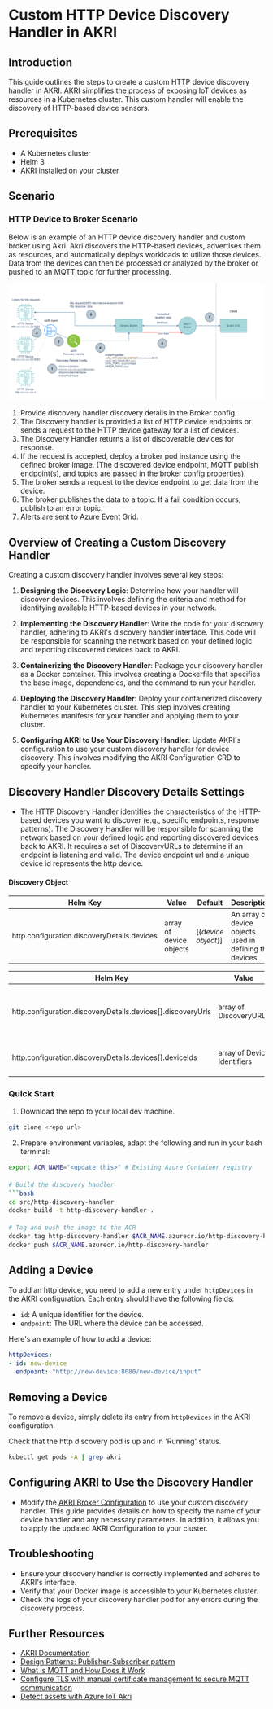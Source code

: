 # Custom HTTP Device Discovery Handler in AKRI

## Introduction

This guide outlines the steps to create a custom HTTP device discovery handler in AKRI. AKRI simplifies the process of exposing IoT devices as resources in a Kubernetes cluster. This custom handler will enable the discovery of HTTP-based device sensors.

## Prerequisites

- A Kubernetes cluster
- Helm 3
- AKRI installed on your cluster

## Scenario

### HTTP Device to Broker Scenario

Below is an example of an HTTP device discovery handler and custom broker using Akri. Akri discovers the HTTP-based devices, advertises them as resources, and automatically deploys workloads to utilize those devices. Data from the devices can then be processed or analyzed by the broker or pushed to an MQTT topic for further processing.

<p align="center">
  <img src="./assets/http-generic-broker.png" alt="Akri HTTP discovery handler and custom broker">
</p>

1. Provide discovery handler discovery details in the Broker config.
2. The Discovery handler is provided a list of HTTP device endpoints or sends a request to the HTTP device gateway for a list of devices.
3. The Discovery Handler returns a list of discoverable devices for response.
4. If the request is accepted, deploy a broker pod instance using the defined broker image. (The discovered device endpoint, MQTT publish endpoint(s), and topics are passed in the broker config properties).
5. The broker sends a request to the device endpoint to get data from the device.
6. The broker publishes the data to a topic. If a fail condition occurs, publish to an error topic.
7. Alerts are sent to Azure Event Grid.

## Overview of Creating a Custom Discovery Handler

Creating a custom discovery  handler involves several key steps:

1. **Designing the Discovery Logic**: Determine how your handler will discover devices. This involves defining the criteria and method for identifying available HTTP-based devices in your network.

2. **Implementing the Discovery Handler**: Write the code for your discovery handler, adhering to AKRI's discovery handler interface. This code will be responsible for scanning the network based on your defined logic and reporting discovered devices back to AKRI.

3. **Containerizing the Discovery Handler**: Package your discovery handler as a Docker container. This involves creating a Dockerfile that specifies the base image, dependencies, and the command to run your handler.

4. **Deploying the Discovery Handler**: Deploy your containerized discovery handler to your Kubernetes cluster. This step involves creating Kubernetes manifests for your handler and applying them to your cluster.

5. **Configuring AKRI to Use Your Discovery Handler**: Update AKRI's configuration to use your custom discovery handler for device discovery. This involves modifying the AKRI Configuration CRD to specify your handler.

## Discovery Handler Discovery Details Settings

- The HTTP Discovery Handler identifies the characteristics of the HTTP-based devices you want to discover (e.g., specific endpoints, response patterns). The Discovery Handler will be responsible for scanning the network based on your defined logic and reporting discovered devices back to AKRI. It requires a set of DiscoveryURLs to determine if an endpoint is listening and valid. The device endpoint url and a unique device id represents the http device.

#### Discovery Object

|Helm Key|Value|Default|Description
|--------|-----|-------|-----------
|http.configuration.discoveryDetails.devices|array of device objects|[{_device object_}]|An array of device objects used in defining the devices

|Helm Key|Value|Default|Description
|--------|-----|-------|-----------
|http.configuration.discoveryDetails.devices[].discoveryUrls|array of DiscoveryURLs|["http://localhost:4840/"]|Endpoints that are the status URLs to check to see if the device is up
|http.configuration.discoveryDetails.devices[].deviceIds|array of Device Identifiers|["http-device-001"]|A unique identifier for the http device

### Quick Start

1. Download the repo to your local dev machine.

  ```bash
  git clone <repo url>
  ```

2. Prepare environment variables, adapt the following and run in your bash terminal:

  ```bash
  export ACR_NAME="<update this>" # Existing Azure Container registry

# Build the discovery handler
```bash
cd src/http-discovery-handler
docker build -t http-discovery-handler .

# Tag and push the image to the ACR
docker tag http-discovery-handler $ACR_NAME.azurecr.io/http-discovery-handler
docker push $ACR_NAME.azurecr.io/http-discovery-handler
```

## Adding a Device

To add an http device, you need to add a new entry under `httpDevices` in the AKRI configuration. Each entry should have the following fields:

- `id`: A unique identifier for the device.
- `endpoint`: The URL where the device can be accessed.

Here's an example of how to add a device:

```yaml
httpDevices:
- id: new-device
  endpoint: "http://new-device:8080/new-device/input"

```

## Removing a Device

To remove a device, simply delete its entry from `httpDevices` in the AKRI configuration.


Check that the http discovery pod is up and in 'Running' status.

```bash
kubectl get pods -A | grep akri
```

## Configuring AKRI to Use the Discovery Handler

- Modify the [AKRI Broker Configuration](broker-config.md) to use your custom discovery handler. This guide provides details on how to specify the name of your device handler and any necessary parameters. In addtion, it allows you to apply the updated AKRI Configuration to your cluster.

## Troubleshooting

- Ensure your discovery handler is correctly implemented and adheres to AKRI's interface.
- Verify that your Docker image is accessible to your Kubernetes cluster.
- Check the logs of your discovery handler pod for any errors during the discovery process.

## Further Resources

- [AKRI Documentation](https://docs.akri.sh/)
- [Design Patterns: Publisher-Subscriber pattern](https://learn.microsoft.com/en-us/azure/architecture/patterns/publisher-subscriber)
- [What is MQTT and How Does it Work](https://www.techtarget.com/iotagenda/definition/MQTT-MQ-Telemetry-Transport)
- [Configure TLS with manual certificate management to secure MQTT communication](https://learn.microsoft.com/en-us/azure/iot-operations/manage-mqtt-connectivity/howto-configure-tls-manual)
- [Detect assets with Azure IoT Akri](https://learn.microsoft.com/en-us/azure/iot-operations/manage-devices-assets/overview-akri)
